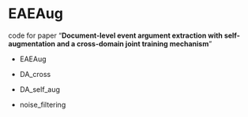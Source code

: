 # EAEAug
code for paper “**Document-level event argument extraction with self-augmentation and a cross-domain joint training mechanism**”

 - EAEAug

 - DA_cross

 - DA_self_aug

 - noise_filtering
